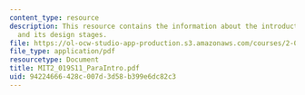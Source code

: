 ```yaml
---
content_type: resource
description: This resource contains the information about the introduction to paramarine
  and its design stages.
file: https://ol-ocw-studio-app-production.s3.amazonaws.com/courses/2-019-design-of-ocean-systems-spring-2011/94224666428c007d3d58b399e6dc82c3_MIT2_019S11_ParaIntro.pdf
file_type: application/pdf
resourcetype: Document
title: MIT2_019S11_ParaIntro.pdf
uid: 94224666-428c-007d-3d58-b399e6dc82c3
---
```

